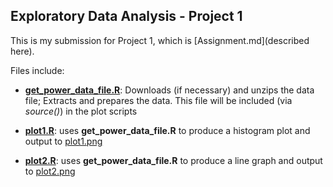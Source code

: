 ## Exploratory Data Analysis - Project 1

This is my submission for Project 1, which is [Assignment.md](described here). 

Files include:

* <b>[get_power_data_file.R](get_power_data_file.R)</b>: Downloads (if necessary) and unzips the data file; Extracts and prepares the data. This file will be included (via <i>source()</i>) in the plot scripts

* <b>[plot1.R](plot1.R)</b>: uses <b>get_power_data_file.R</b> to produce a histogram plot and output to [plot1.png](plot1.png)

* <b>[plot2.R](plot2.R)</b>: uses <b>get_power_data_file.R</b> to produce a line graph and output to [plot2.png](plot2.png)

